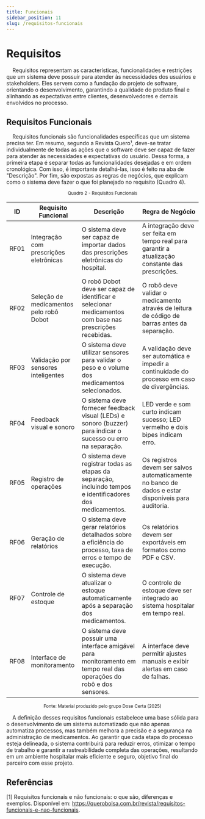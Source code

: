 ```yaml
---
title: Funcionais
sidebar_position: 11
slug: /requisitos-funcionais
---
```


# Requisitos

&nbsp;&nbsp;&nbsp;&nbsp;Requisitos representam as características, funcionalidades e restrições que um sistema deve possuir para atender às necessidades dos usuários e stakeholders. Eles servem como a fundação do projeto de software, orientando o desenvolvimento, garantindo a qualidade do produto final e alinhando as expectativas entre clientes, desenvolvedores e demais envolvidos no processo.

## Requisitos Funcionais

&nbsp;&nbsp;&nbsp;&nbsp;Requisitos funcionais são funcionalidades específicas que um sistema precisa ter. Em resumo, segundo a Revista Quero¹, deve-se tratar individualmente de todas as ações que o software deve ser capaz de fazer para atender às necessidades e expectativas do usuário. Dessa forma, a primeira etapa é separar todas as funcionalidades desejadas e em ordem cronológica. Com isso, é importante detalhá-las, isso é feito na aba de "Descrição". Por fim, são expostas as regras de negócios, que explicam como o sistema deve fazer o que foi planejado no requisito (Quadro 4).


<div align="center">
<sup>Quadro 2 - Requisitos Funcionais</sup>

| ID  | Requisito Funcional                 | Descrição                                                                                                                                                                | Regra de Negócio                                                                                          |
|---------|----------------------------------------|----------------------------------------------------------------------------------------------------------------------------------------------------------------|---------------------------------------------------------------------------------------------------------------|
| RF01    | Integração com prescrições eletrônicas | O sistema deve ser capaz de importar dados das prescrições eletrônicas do hospital.                                                                       | A integração deve ser feita em tempo real para garantir a atualização constante das prescrições.                  |
| RF02    | Seleção de medicamentos pelo robô Dobot  | O robô Dobot deve ser capaz de identificar e selecionar medicamentos com base nas prescrições recebidas.                                                  | O robô deve validar o medicamento através de leitura de código de barras antes da separação.                       |
| RF03    | Validação por sensores inteligentes     | O sistema deve utilizar sensores para validar o peso e o volume dos medicamentos selecionados.                                                                | A validação deve ser automática e impedir a continuidade do processo em caso de divergências.                        |
| RF04    | Feedback visual e sonoro                | O sistema deve fornecer feedback visual (LEDs) e sonoro (buzzer) para indicar o sucesso ou erro na separação.                                              | LED verde e som curto indicam sucesso; LED vermelho e dois bipes indicam erro.                                 |
| RF05    | Registro de operações                  | O sistema deve registrar todas as etapas da separação, incluindo tempos e identificadores dos medicamentos.                                              | Os registros devem ser salvos automaticamente no banco de dados e estar disponíveis para auditoria.           |
| RF06    | Geração de relatórios                    | O sistema deve gerar relatórios detalhados sobre a eficiência do processo, taxa de erros e tempo de execução.                                             | Os relatórios devem ser exportáveis em formatos como PDF e CSV.                                            |
| RF07    | Controle de estoque                     | O sistema deve atualizar o estoque automaticamente após a separação dos medicamentos.                                                                  | O controle de estoque deve ser integrado ao sistema hospitalar em tempo real.                                 |
| RF08    | Interface de monitoramento              | O sistema deve possuir uma interface amigável para monitoramento em tempo real das operações do robô e dos sensores.                                   | A interface deve permitir ajustes manuais e exibir alertas em caso de falhas.                                |

<sup>Fonte: Material produzido pelo grupo Dose Certa (2025)</sup>
</div>

&nbsp;&nbsp;&nbsp;&nbsp;A definição desses requisitos funcionais estabelece uma base sólida para o desenvolvimento de um sistema automatizado que não apenas automatiza processos, mas também melhora a precisão e a segurança na administração de medicamentos. Ao garantir que cada etapa do processo esteja delineada, o sistema contribuirá para reduzir erros, otimizar o tempo de trabalho e garantir a rastreabilidade completa das operações, resultando em um ambiente hospitalar mais eficiente e seguro, objetivo final do parceiro com esse projeto. 

## Referências

[1] Requisitos funcionais e não funcionais: o que são, diferenças e exemplos. Disponível em: https://querobolsa.com.br/revista/requisitos-funcionais-e-nao-funcionais.

